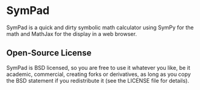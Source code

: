 # SymPad

SymPad is a quick and dirty symbolic math calculator using SymPy for the math and MathJax for the display in a web browser.

## Open-Source License

SymPad is BSD licensed, so you are free to use it whatever you like, be it academic, commercial, creating forks or derivatives, as long as you copy the BSD statement if you redistribute it (see the LICENSE file for details).
